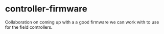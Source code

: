 # controller-firmware
Collaboration on coming up with a  a good firmware we can work with to use for the field controllers.
